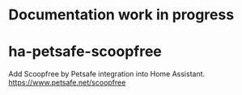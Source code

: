 # Documentation work in progress
# ha-petsafe-scoopfree
Add Scoopfree by Petsafe integration into Home Assistant. https://www.petsafe.net/scoopfree

